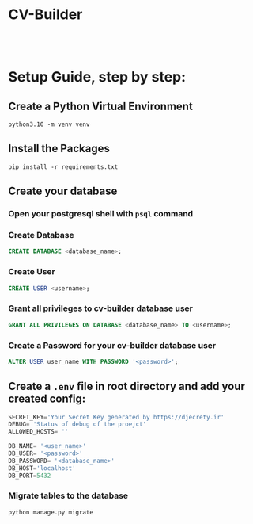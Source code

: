 # CV-Builder


<br>
<br>


#  Setup Guide, step by step:


## Create a Python Virtual Environment
```python3.10 -m venv venv``` 

## Install the Packages
```pip install -r requirements.txt```




## Create your database
### Open your postgresql shell with ```psql``` command

### Create Database
```sql
CREATE DATABASE <database_name>;
```

### Create User
```sql
CREATE USER <username>;
```

### Grant all privileges to cv-builder database user
```sql
GRANT ALL PRIVILEGES ON DATABASE <database_name> TO <username>;
```

### Create a Password for your cv-builder database user
```sql
ALTER USER user_name WITH PASSWORD '<password>';
```


## Create a `````.env````` file in root directory and add your created config:
```python
SECRET_KEY='Your Secret Key generated by https://djecrety.ir'
DEBUG= 'Status of debug of the proejct'
ALLOWED_HOSTS= ''

DB_NAME= '<user_name>'
DB_USER= '<password>'
DB_PASSWORD= '<database_name>'
DB_HOST='localhost'
DB_PORT=5432
```

### Migrate tables to the database
```python manage.py migrate```

